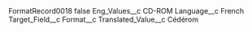 <?xml version="1.0" encoding="UTF-8"?>
<CustomMetadata xmlns="http://soap.sforce.com/2006/04/metadata" xmlns:xsi="http://www.w3.org/2001/XMLSchema-instance" xmlns:xsd="http://www.w3.org/2001/XMLSchema">
    <label>FormatRecord0018</label>
    <protected>false</protected>
    <values>
        <field>Eng_Values__c</field>
        <value xsi:type="xsd:string">CD-ROM</value>
    </values>
    <values>
        <field>Language__c</field>
        <value xsi:type="xsd:string">French</value>
    </values>
    <values>
        <field>Target_Field__c</field>
        <value xsi:type="xsd:string">Format__c</value>
    </values>
    <values>
        <field>Translated_Value__c</field>
        <value xsi:type="xsd:string">Cédérom</value>
    </values>
</CustomMetadata>
